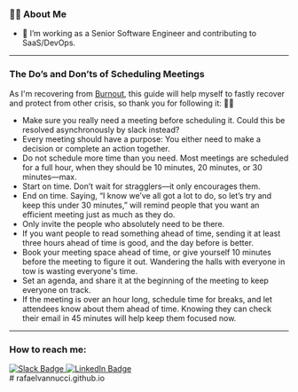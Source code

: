 ### 👨‍💻 About Me

- :telescope: I’m working as a Senior Software Engineer and contributing to SaaS/DevOps.


---
### The Do’s and Don’ts of Scheduling Meetings

As I'm recovering from [Burnout](https://en.wikipedia.org/wiki/Occupational_burnout), this guide will help myself to fastly recover and protect from other crisis, so thank you for following it: 🙇‍♂️
- Make sure you really need a meeting before scheduling it. Could this be resolved asynchronously by slack instead?
- Every meeting should have a purpose: You either need to make a decision or complete an action together.
- Do not schedule more time than you need. Most meetings are scheduled for a full hour, when they should be 10 minutes, 20 minutes, or 30 minutes—max.
- Start on time. Don’t wait for stragglers—it only encourages them.
- End on time. Saying, “I know we’ve all got a lot to do, so let’s try and keep this under 30 minutes,” will remind people that you want an efficient meeting just as much as they do.
- Only invite the people who absolutely need to be there.
- If you want people to read something ahead of time, sending it at least three hours ahead of time is good, and the day before is better.
- Book your meeting space ahead of time, or give yourself 10 minutes before the meeting to figure it out. Wandering the halls with everyone in tow is wasting everyone's time.
- Set an agenda, and share it at the beginning of the meeting to keep everyone on track.
- If the meeting is over an hour long, schedule time for breaks, and let attendees know about them ahead of time. Knowing they can check their email in 45 minutes will help keep them focused now.

---
### How to reach me:
<div id="badges">
  <a href="https://app.slack.com/client/T024U97V8/D011SN0C5NG">
     <img src="https://img.shields.io/badge/Slack-red?style=for-the-badge&logo=Slack&logoColor=white" alt="Slack Badge"/>
  </a>
  <a href="https://www.linkedin.com/in/rafaelvleda/">
    <img src="https://img.shields.io/badge/LinkedIn-blue?style=for-the-badge&logo=linkedin&logoColor=white" alt="LinkedIn Badge"/>
  </a>
</div>
# rafaelvannucci.github.io
